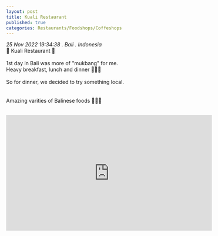 ```yaml
---
layout: post
title: Kuali Restaurant 
published: true
categories: Restaurants/Foodshops/Coffeshops
---
```

_25 Nov 2022 19:34:38 . Bali . Indonesia_
<br>
📍 Kuali Restaurant 📍
<br>
<br>
1st day in Bali was more of "mukbang" for me. 
<br>
Heavy breakfast, lunch and dinner 🤣🤣🤣
<br>
<br>
So for dinner, we decided to try something local.
<br>
<br>
<br>
Amazing varities of Balinese foods 🤩🤩🤩
<br>
<br>
<iframe width="560" height="315" src="https://www.youtube.com/embed/TM9UHrAbbpg" frameborder="0" allow="accelerometer; autoplay; encrypted-media; gyroscope; picture-in-picture" allowfullscreen></iframe>
<br>
<br>
